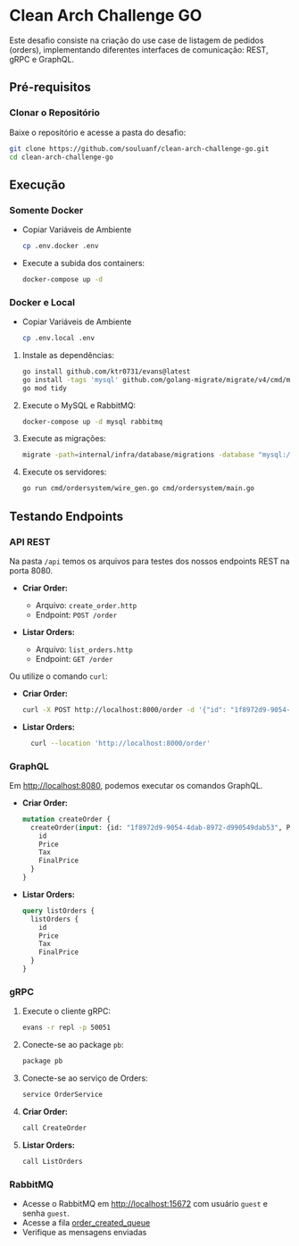 # Clean Arch Challenge GO

Este desafio consiste na criação do use case de listagem de pedidos (orders), implementando diferentes interfaces de
comunicação: REST, gRPC e GraphQL.

## Pré-requisitos

### Clonar o Repositório

Baixe o repositório e acesse a pasta do desafio:

```bash
git clone https://github.com/souluanf/clean-arch-challenge-go.git
cd clean-arch-challenge-go
```

## Execução

### Somente Docker

- Copiar Variáveis de Ambiente

    ```bash
    cp .env.docker .env
    ```

- Execute a subida dos containers:

   ```bash
   docker-compose up -d
   ```

### Docker e Local

- Copiar Variáveis de Ambiente

    ```bash
    cp .env.local .env
    ```

1. Instale as dependências:

   ```bash
   go install github.com/ktr0731/evans@latest
   go install -tags 'mysql' github.com/golang-migrate/migrate/v4/cmd/migrate@latest
   go mod tidy
   ```

2. Execute o MySQL e RabbitMQ:

   ```bash
   docker-compose up -d mysql rabbitmq
   ```

3. Execute as migrações:

   ```bash
   migrate -path=internal/infra/database/migrations -database "mysql://root:root@tcp(localhost:3306)/orders" -verbose up
   ```

4. Execute os servidores:

   ```bash
   go run cmd/ordersystem/wire_gen.go cmd/ordersystem/main.go
   ```

## Testando Endpoints

### API REST

Na pasta `/api` temos os arquivos para testes dos nossos endpoints REST na porta 8080.

- **Criar Order:**
    - Arquivo: `create_order.http`
    - Endpoint: `POST /order`

- **Listar Orders:**
    - Arquivo: `list_orders.http`
    - Endpoint: `GET /order`

Ou utilize o comando `curl`:

- **Criar Order:**
  ```bash
  curl -X POST http://localhost:8000/order -d '{"id": "1f8972d9-9054-4dab-8972-d990549dab54", "Price": 17.15, "Tax": 0.25}'
  ```
- **Listar Orders:**
  ```bash
    curl --location 'http://localhost:8000/order'
  ```

### GraphQL

Em [http://localhost:8080](http://localhost:8080), podemos executar os comandos GraphQL.

- **Criar Order:**
  ```graphql
  mutation createOrder {
    createOrder(input: {id: "1f8972d9-9054-4dab-8972-d990549dab53", Price: 17.15, Tax: 0.25}) {
      id
      Price
      Tax
      FinalPrice
    }
  }
  ```

- **Listar Orders:**
  ```graphql
  query listOrders {
    listOrders {
      id
      Price
      Tax
      FinalPrice
    }
  }
  ```

### gRPC

1. Execute o cliente gRPC:

   ```bash
   evans -r repl -p 50051
   ```

2. Conecte-se ao package `pb`:

   ```bash
   package pb
   ```

3. Conecte-se ao serviço de Orders:

   ```bash
   service OrderService
   ```

4. **Criar Order:**

   ```bash
   call CreateOrder
   ```

5. **Listar Orders:**

   ```bash
   call ListOrders
   ```

### RabbitMQ

- Acesse o RabbitMQ em [http://localhost:15672](http://localhost:15672) com usuário `guest` e senha `guest`.
- Acesse a fila [order_created_queue](http://localhost:15672/#/queues/%2F/order_created_queue)
- Verifique as mensagens enviadas